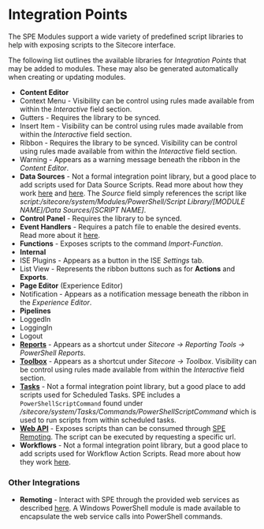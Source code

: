# Integration Points

The SPE Modules support a wide variety of predefined script libraries to help with exposing scripts to the Sitecore interface.

The following list outlines the available libraries for *Integration Points* that may be added to modules. These may also be generated automatically when creating or updating modules.

* **Content Editor**
 * Context Menu - Visibility can be control using rules made available from within the *Interactive* field section.
 * Gutters - Requires the library to be synced.
 * Insert Item - Visibility can be control using rules made available from within the *Interactive* field section.
 * Ribbon - Requires the library to be synced. Visibility can be control using rules made available from within the *Interactive* field section.
 * Warning - Appears as a warning message beneath the ribbon in the *Content Editor*.
* **Data Sources** - Not a formal integration point library, but a good place to add scripts used for Data Source Scripts. Read more about how they work [here][3] and [here][4]. The *Source* field simply references the script like *script:/sitecore/system/Modules/PowerShell/Script Library/[MODULE NAME]/Data Sources/[SCRIPT NAME]*.
* **Control Panel** - Requires the library to be synced.
* **Event Handlers** - Requires a patch file to enable the desired events. Read more about it [here][2].
* **Functions** - Exposes scripts to the command *Import-Function*.
* **Internal**
 * ISE Plugins - Appears as a button in the ISE *Settings* tab.
 * List View - Represents the ribbon buttons such as for **Actions** and **Exports**.
* **Page Editor** (Experience Editor)
 * Notification - Appears as a notification message beneath the ribbon in the *Experience Editor*.
* **Pipelines**
 * LoggedIn
 * LoggingIn
 * Logout
* **[Reports](reports.md)** - Appears as a shortcut under *Sitecore -> Reporting Tools -> PowerShell Reports*.
* **[Toolbox](toolbox.md)** - Appears as a shortcut under *Sitecore -> Toolbox*. Visibility can be control using rules made available from within the *Interactive* field section.
* **[Tasks](tasks.md)** - Not a formal integration point library, but a good place to add scripts used for Scheduled Tasks. SPE includes a `PowerShellScriptCommand` found under */sitecore/system/Tasks/Commands/PowerShellScriptCommand* which is used to run scripts from within scheduled tasks.
* **[Web API](web-api.md)** - Exposes scripts than can be consumed through [SPE Remoting](remoting.md). The script can be executed by requesting a specific url.
* **Workflows** - Not a formal integration point library, but a good place to add scripts used for Workflow Action Scripts. Read more about how they work [here][1].

### Other Integrations

* **Remoting** - Interact with SPE through the provided web services as described [here](remoting.md). A Windows PowerShell module is made available to encapsulate the web service calls into PowerShell commands.

[1]: http://blog.najmanowicz.com/2014/11/09/introducing-powershell-actions-for-sitecore-workflows/
[2]: http://blog.najmanowicz.com/2013/05/27/react-to-sitecore-events-with-powershell-scripts/
[3]: http://blog.najmanowicz.com/2013/04/17/powershell-scripted-datasources-in-sitecore-part-1/
[4]: http://blog.najmanowicz.com/2013/05/06/powershell-scripted-data-sources-in-sitecore-part-2/